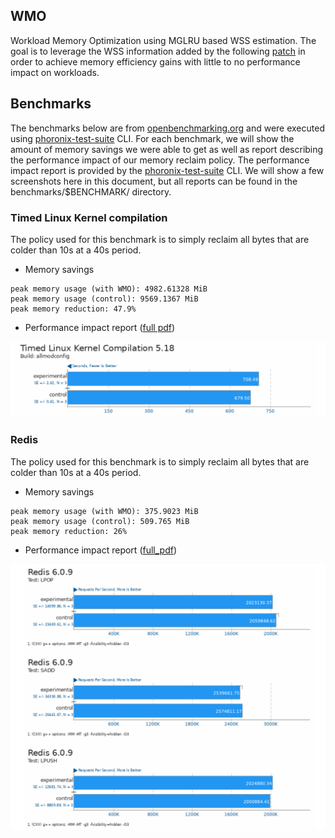 ## WMO

Workload Memory Optimization using MGLRU based WSS estimation. The goal is to leverage the WSS information added by the following [patch](https://patchwork.kernel.org/project/linux-mm/list/?series=858486) in order to achieve memory efficiency gains with
little to no performance impact on workloads.


## Benchmarks

The benchmarks below are from [openbenchmarking.org](https://openbenchmarking.org/) and were executed using [phoronix-test-suite](http://www.phoronix-test-suite.com/) CLI.
For each benchmark, we will show the amount of memory savings we were able to get as well as report describing the performance impact of our memory reclaim policy.
The performance impact report is provided by the [phoronix-test-suite](http://www.phoronix-test-suite.com/) CLI. We will show a few screenshots here in this document, but all reports can be found in the benchmarks/$BENCHMARK/ directory.

### Timed Linux Kernel compilation

The policy used for this benchmark is to simply reclaim all bytes that are colder than 10s at a 40s period.

- Memory savings
```
peak memory usage (with WMO): 4982.61328 MiB
peak memory usage (control): 9569.1367 MiB
peak memory reduction: 47.9%
```

- Performance impact report ([full pdf](./benchmarks/linux-kernel/kernelbench_report.pdf))

![Figure-0](./benchmarks/linux-kernel/screenshot-0.png)


### Redis

The policy used for this benchmark is to simply reclaim all bytes that are colder than 10s at a 40s period.

- Memory savings
```
peak memory usage (with WMO): 375.9023 MiB
peak memory usage (control): 509.765 MiB 
peak memory reduction: 26%
```

- Performance impact report ([full_pdf](./benchmarks/redis/redisbench_report.pdf))

![Figure-1](./benchmarks/redis/screenshot-0.png)

